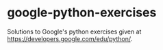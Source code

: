 google-python-exercises
=======================

Solutions to Google's python exercises given at https://developers.google.com/edu/python/. 


